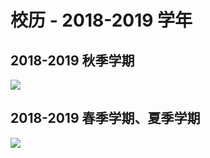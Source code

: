 # 校历 - 2018-2019 学年

## 2018-2019 秋季学期

<a data-fancybox title="" href="https://cdn.jsdelivr.net/gh/sustech-cra/sustech-online-ng@master/docs/calendar/pic/181901.jpg">![](https://cdn.jsdelivr.net/gh/sustech-cra/sustech-online-ng@master/docs/calendar/pic/181901.jpg)</a>

## 2018-2019 春季学期、夏季学期

<a data-fancybox title="" href="https://cdn.jsdelivr.net/gh/sustech-cra/sustech-online-ng@master/docs/calendar/pic/181923.jpg">![](https://cdn.jsdelivr.net/gh/sustech-cra/sustech-online-ng@master/docs/calendar/pic/181923.jpg)</a>

